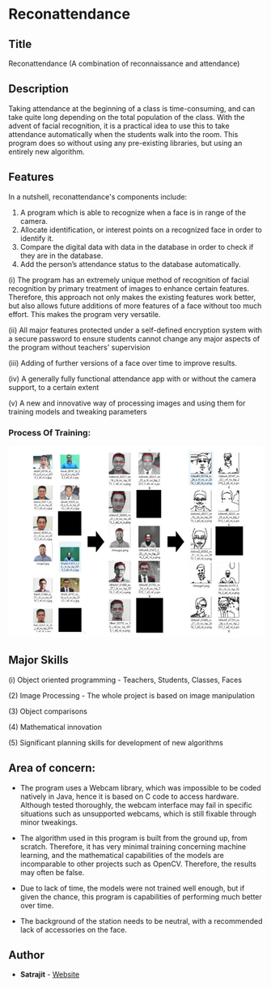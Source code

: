 # Reconattendance

## Title

Reconattendance (A combination of reconnaissance and attendance)

## Description

Taking attendance at the beginning of a class is time-consuming, and can take quite long depending on the total population of the class. With the advent of facial recognition, it is a practical idea to use this to take attendance automatically when the students walk into the room. This program does so without using any pre-existing libraries, but using an entirely new algorithm.

## Features

In a nutshell, reconattendance's components include:
1. A program which is able to recognize when a face is in range of the camera.
2. Allocate identification, or interest points on a recognized face in order to identify it.
3. Compare the digital data with data in the database in order to check if they are in the database.
4. Add the person’s attendance status to the database automatically.

(i) The program has an extremely unique method of recognition of facial recognition by primary treatment of images
to enhance certain features. Therefore, this approach not only makes the existing features work better, but also allows
future additions of more features of a face without too much effort. This makes the program very versatile.

(ii) All major features protected under a self-defined encryption system with a secure password to ensure students
cannot change any major aspects of the program without teachers' supervision

(iii) Adding of further versions of a face over time to improve results.

(iv) A generally fully functional attendance app with or without the camera support, to a certain extent

(v) A new and innovative way of processing images and using them for training models and tweaking parameters


### Process Of Training:

![Image of flow of process Of training](/res/process-of-training.jpg)

## Major Skills

(i) Object oriented programming - Teachers, Students, Classes, Faces

(2) Image Processing - The whole project is based on image manipulation

(3) Object comparisons

(4) Mathematical innovation

(5) Significant planning skills for development of new algorithms

## Area of concern:

* The program uses a Webcam library, which was impossible to be coded natively in Java, hence it is based on C code to access hardware. Although tested thoroughly, the webcam interface may fail in specific situations such as unsupported webcams, which is still fixable through minor tweakings.

* The algorithm used in this program is built from the ground up, from scratch. Therefore, it has very minimal training concerning machine learning, and the mathematical capabilities of the models are incomparable to other projects such as OpenCV. Therefore, the results may often be false.

* Due to lack of time, the models were not trained well enough, but if given the chance, this program is capabilities of performing much better over time.

* The background of the station needs to be neutral, with a recommended lack of accessories on the face.

## Author
* **Satrajit** - [Website](http://satrajit.tk/)

